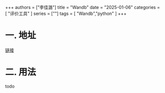 +++
authors = ["李佳潞"]
title = "Wandb"
date = "2025-01-06"
categories = [
    "评价工具"
]
series = [""]
tags = [
   "Wandb","python"
]
+++


# 一. 地址

[链接](https://wandb.ai/site/)

# 二. 用法

todo